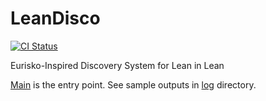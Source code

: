 # LeanDisco

[![CI Status](https://github.com/namin/LeanDisco/actions/workflows/lean_action_ci.yml/badge.svg)](https://github.com/namin/LeanDisco/actions/workflows/lean_action_ci.yml)

Eurisko-Inspired Discovery System for Lean in Lean

[Main](Main.lean) is the entry point.
See sample outputs in [log](log) directory.
